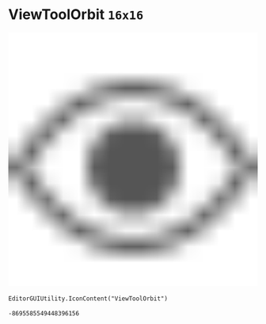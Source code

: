 # ViewToolOrbit `16x16`
<img src="/img/ViewToolOrbit.png" width=512 height=512>

``` CSharp
EditorGUIUtility.IconContent("ViewToolOrbit")
```
```
-8695585549448396156
```
